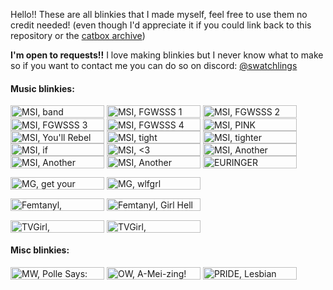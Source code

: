 Hello!! These are all blinkies that I made myself, feel free to use them no credit needed! (even though I'd appreciate it if you could link back to this repository or the [catbox archive](https://catbox.moe/c/3mfsp8))

**I'm open to requests!!** I love making blinkies but I never know what to make so if you want to contact me you can do so on discord: [@swatchlings](https://discordid.netlify.app/?id=979617400079126559)


#### Music blinkies:

<img alt="MSI, band members" align="center" width="150" height="20" src="https://files.catbox.moe/iw2yap.gif"> <img alt="MSI, FGWSSS 1" align="center" width="150" height="20" src="https://files.catbox.moe/hsdtss.gif">
<img alt="MSI, FGWSSS 2" align="center" width="150" height="20" src="https://files.catbox.moe/zk6h01.gif">
<img alt="MSI, FGWSSS 3" align="center" width="150" height="20" src="https://files.catbox.moe/3sx20r.gif">
<img alt="MSI, FGWSSS 4" align="center" width="150" height="20" src="https://files.catbox.moe/spz8cg.gif">
<img alt="MSI, PINK" align="center" width="150" height="20" src="https://files.catbox.moe/3q7eu3.gif">
<img alt="MSI, You'll Rebel To Anything" align="center" width="150" height="20" src="https://files.catbox.moe/asmvga.gif">
<img alt="MSI, tight" align="center" width="150" height="20" src="https://files.catbox.moe/ciu6vl.gif">
<img alt="MSI, tighter" align="center" width="150" height="20" src="https://files.catbox.moe/zbj0cf.gif">
<img alt="MSI, if" align="center" width="150" height="20" src="https://files.catbox.moe/g43t1n.gif">
<img alt="MSI, <3" align="center" width="150" height="20" src="https://files.catbox.moe/hz5dak.gif">
<img alt="MSI, Another Mindless Rip Off 1" align="center" width="150" height="20" src="https://files.catbox.moe/2xrkrr.gif">
<img alt="MSI, Another Mindless Rip Off 2" align="center" width="150" height="20" src="https://files.catbox.moe/fzkq64.gif">
<img alt="MSI, Another Mindless Rip Off 3" align="center" width="150" height="20" src="https://files.catbox.moe/u9iovq.gif">
<img alt="EURINGER" align="center" width="150" height="20" src="https://files.catbox.moe/x7nskd.gif">

<img alt="MG, get your ass2mars" align="center" width="150" height="20" src="https://files.catbox.moe/o01wsl.gif"> <img alt="MG, wlfgrl" align="center" width="150" height="20" src="https://files.catbox.moe/43gsyx.gif">

<img alt="Femtanyl, Nastywerkkkk!" align="center" width="150" height="20" src="https://files.catbox.moe/928uys.gif"> <img alt="Femtanyl, Girl Hell 1999" align="center" width="150" height="20" src="https://files.catbox.moe/j6i0g9.gif">

<img alt="TVGirl, TakingWhat'sNotYours1" align="center" width="150" height="20" src="https://files.catbox.moe/k0kt2w.gif"> <img alt="TVGirl, TakingWhat'sNotYours2" align="center" width="150" height="20" src="https://files.catbox.moe/42582f.gif"> 


#### Misc blinkies:

<img alt="MW, Polle Says: Don't Be Daft!" align="center" width="150" height="20" src="https://files.catbox.moe/g7qwi2.gif">
<img alt="OW, A-Mei-zing!" align="center" width="150" height="20" src="https://files.catbox.moe/vn2s9z.gif">
<img alt="PRIDE, Lesbian flag: old men lover" align="center" width="150" height="20" src="https://files.catbox.moe/bhaxhm.gif">





<!--
for me to copy-paste:
<img alt="" align="center" width="150" height="20" src=""> 
-->
